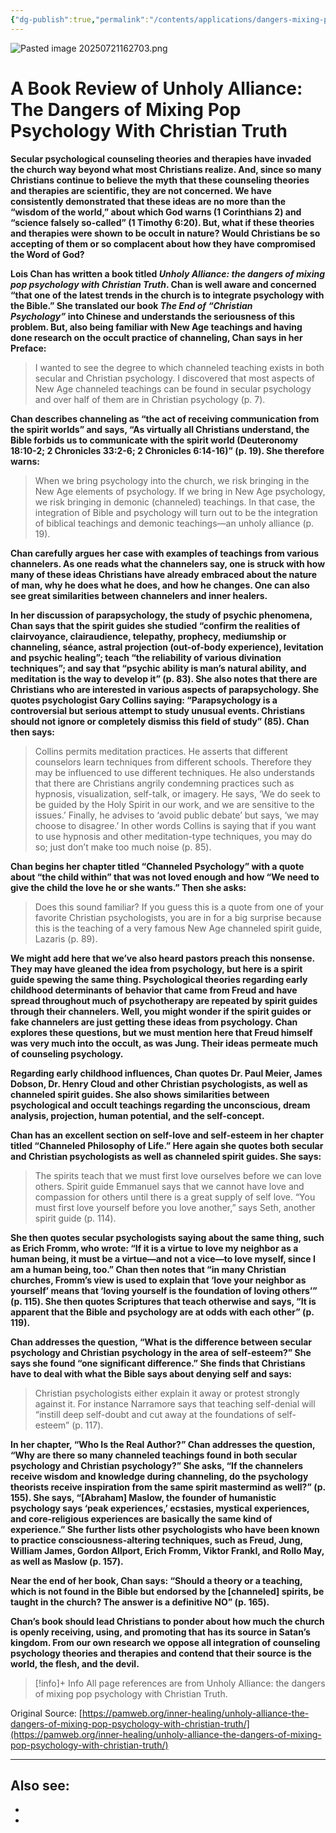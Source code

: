 ```yaml
---
{"dg-publish":true,"permalink":"/contents/applications/dangers-mixing-pop-psychology/","noteIcon":"","created":"2025-07-21T16:25:14.403+08:00"}
---
```


![Pasted image 20250721162703.png](/img/user/Attachments/Pasted%20image%2020250721162703.png)


# A Book Review of Unholy Alliance: The Dangers of Mixing Pop Psychology With Christian Truth

**Secular psychological counseling theories and therapies have invaded the church way beyond what most Christians realize. And, since so many Christians continue to believe the myth that these counseling theories and therapies are scientific, they are not concerned. We have consistently demonstrated that these ideas are no more than the “wisdom of the world,” about which God warns (1 Corinthians 2) and “science falsely so-called” (1 Timothy 6:20). But, what if these theories and therapies were shown to be occult in nature? Would Christians be so accepting of them or so complacent about how they have compromised the Word of God?**

**Lois Chan has written a book titled _Unholy Alliance: the dangers of mixing pop psychology with Christian Truth_. Chan is well aware and concerned “that one of the latest trends in the church is to integrate psychology with the Bible.” She translated our book _The End of “Christian Psychology”_ into Chinese and understands the seriousness of this problem. But, also being familiar with New Age teachings and having done research on the occult practice of channeling, Chan says in her Preface:**

> I wanted to see the degree to which channeled teaching exists in both secular and Christian psychology. I discovered that most aspects of New Age channeled teachings can be found in secular psychology and over half of them are in Christian psychology (p. 7).

**Chan describes channeling as “the act of receiving communication from the spirit worlds” and says, “As virtually all Christians understand, the Bible forbids us to communicate with the spirit world (Deuteronomy 18:10-2; 2 Chronicles 33:2-6; 2 Chronicles 6:14-16)” (p. 19). She therefore warns:**

> When we bring psychology into the church, we risk bringing in the New Age elements of psychology. If we bring in New Age psychology, we risk bringing in demonic (channeled) teachings. In that case, the integration of Bible and psychology will turn out to be the integration of biblical teachings and demonic teachings—an unholy alliance (p. 19).

**Chan carefully argues her case with examples of teachings from various channelers. As one reads what the channelers say, one is struck with how many of these ideas Christians have already embraced about the nature of man, why he does what he does, and how he changes. One can also see great similarities between channelers and inner healers.**

**In her discussion of parapsychology, the study of psychic phenomena, Chan says that the spirit guides she studied “confirm the realities of clairvoyance, clairaudience, telepathy, prophecy, mediumship or channeling, séance, astral projection (out-of-body experience), levitation and psychic healing”; teach “the reliability of various divination techniques”; and say that “psychic ability is man’s natural ability, and meditation is the way to develop it” (p. 83). She also notes that there are Christians who are interested in various aspects of parapsychology. She quotes psychologist Gary Collins saying: “Parapsychology is a controversial but serious attempt to study unusual events. Christians should not ignore or completely dismiss this field of study” (85). Chan then says:**

> Collins permits meditation practices. He asserts that different counselors learn techniques from different schools. Therefore they may be influenced to use different techniques. He also understands that there are Christians angrily condemning practices such as hypnosis, visualization, self-talk, or imagery. He says, ‘We do seek to be guided by the Holy Spirit in our work, and we are sensitive to the issues.’ Finally, he advises to ‘avoid public debate’ but says, ‘we may choose to disagree.’ In other words Collins is saying that if you want to use hypnosis and other meditation-type techniques, you may do so; just don’t make too much noise (p. 85).

**Chan begins her chapter titled “Channeled Psychology” with a quote about “the child within” that was not loved enough and how “We need to give the child the love he or she wants.” Then she asks:**

> Does this sound familiar? If you guess this is a quote from one of your favorite Christian psychologists, you are in for a big surprise because this is the teaching of a very famous New Age channeled spirit guide, Lazaris (p. 89).

**We might add here that we’ve also heard pastors preach this nonsense. They may have gleaned the idea from psychology, but here is a spirit guide spewing the same thing. Psychological theories regarding early childhood determinants of behavior that came from Freud and have spread throughout much of psychotherapy are repeated by spirit guides through their channelers. Well, you might wonder if the spirit guides or fake channelers are just getting these ideas from psychology. Chan explores these questions, but we must mention here that Freud himself was very much into the occult, as was Jung. Their ideas permeate much of counseling psychology.**

**Regarding early childhood influences, Chan quotes Dr. Paul Meier, James Dobson, Dr. Henry Cloud and other Christian psychologists, as well as channeled spirit guides. She also shows similarities between psychological and occult teachings regarding the unconscious, dream analysis, projection, human potential, and the self-concept.**

**Chan has an excellent section on self-love and self-esteem in her chapter titled “Channeled Philosophy of Life.” Here again she quotes both secular and Christian psychologists as well as channeled spirit guides. She says:**

> The spirits teach that we must first love ourselves before we can love others. Spirit guide Emmanuel says that we cannot have love and compassion for others until there is a great supply of self love. “You must first love yourself before you love another,” says Seth, another spirit guide (p. 114).

**She then quotes secular psychologists saying about the same thing, such as Erich Fromm, who wrote: “If it is a virtue to love my neighbor as a human being, it must be a virtue—and not a vice—to love myself, since I am a human being, too.” Chan then notes that “in many Christian churches, Fromm’s view is used to explain that ‘love your neighbor as yourself’ means that ‘loving yourself is the foundation of loving others’” (p. 115). She then quotes Scriptures that teach otherwise and says, “It is apparent that the Bible and psychology are at odds with each other” (p. 119).**

**Chan addresses the question, “What is the difference between secular psychology and Christian psychology in the area of self-esteem?” She says she found “one significant difference.” She finds that Christians have to deal with what the Bible says about denying self and says:**

> Christian psychologists either explain it away or protest strongly against it. For instance Narramore says that teaching self-denial will “instill deep self-doubt and cut away at the foundations of self-esteem” (p. 117).

**In her chapter, “Who Is the Real Author?” Chan addresses the question, “Why are there so many channeled teachings found in both secular psychology and Christian psychology?” She asks, “If the channelers receive wisdom and knowledge during channeling, do the psychology theorists receive inspiration from the same spirit mastermind as well?” (p. 155). She says, “[Abraham] Maslow, the founder of humanistic psychology says ‘peak experiences,’ ecstasies, mystical experiences, and core-religious experiences are basically the same kind of experience.” She further lists other psychologists who have been known to practice consciousness-altering techniques, such as Freud, Jung, William James, Gordon Allport, Erich Fromm, Viktor Frankl, and Rollo May, as well as Maslow (p. 157).**

**Near the end of her book, Chan says: “Should a theory or a teaching, which is not found in the Bible but endorsed by the [channeled] spirits, be taught in the church? The answer is a definitive NO” (p. 165).**

**Chan’s book should lead Christians to ponder about how much the church is openly receiving, using, and promoting that has its source in Satan’s kingdom. From our own research we oppose all integration of counseling psychology theories and therapies and contend that their source is the world, the flesh, and the devil.**

> [!info]+ Info
> All page references are from Unholy Alliance: the dangers of mixing pop psychology with Christian Truth.


Original Source: [https://pamweb.org/inner-healing/unholy-alliance-the-dangers-of-mixing-pop-psychology-with-christian-truth/](https://pamweb.org/inner-healing/unholy-alliance-the-dangers-of-mixing-pop-psychology-with-christian-truth/)

<script> var refTagger = { settings: { bibleVersion: 'KJV', tooltipStyle: 'dark' } }; (function(d, t) { var n=d.querySelector('[nonce]'); refTagger.settings.nonce = n && (n.nonce||n.getAttribute('nonce')); var g = d.createElement(t), s = d.getElementsByTagName(t)[0]; g.src = 'https://api.reftagger.com/v2/RefTagger.js'; g.nonce = refTagger.settings.nonce; s.parentNode.insertBefore(g, s); }(document, 'script')); </script>

---
Also see:
- 
- 
- 